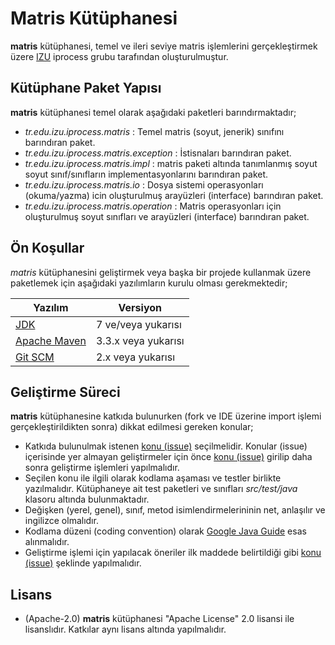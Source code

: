 # Matris Kütüphanesi

**matris** kütüphanesi, temel ve ileri seviye matris işlemlerini gerçekleştirmek üzere [IZU](http://www.izu.edu.tr) iprocess grubu tarafından oluşturulmuştur.


## Kütüphane Paket Yapısı
**matris** kütüphanesi temel olarak aşağıdaki paketleri barındırmaktadır;

* *tr.edu.izu.iprocess.matris* : Temel matris (soyut, jenerik) sınıfını barındıran paket.
* *tr.edu.izu.iprocess.matris.exception* : İstisnaları barındıran paket.
* *tr.edu.izu.iprocess.matris.impl* : matris paketi altında tanımlanmış soyut soyut sınıf/sınıfların implementasyonlarını barındıran paket.
* *tr.edu.izu.iprocess.matris.io* : Dosya sistemi operasyonları (okuma/yazma) icin oluşturulmuş arayüzleri (interface) barındıran paket.
* *tr.edu.izu.iprocess.matris.operation* : Matris operasyonları için oluşturulmuş soyut sınıfları ve arayüzleri (interface) barındıran paket.

## Ön Koşullar
*matris* kütüphanesini geliştirmek veya başka bir projede kullanmak üzere paketlemek için aşağıdaki yazılımların kurulu olması gerekmektedir;

Yazılım      | Versiyon
------------ | -------------
[JDK](http://openjdk.java.net/install)	     | 7 ve/veya yukarısı
[Apache Maven](https://maven.apache.org/) | 3.3.x veya yukarısı
[Git SCM](https://git-scm.com/) | 2.x veya yukarısı


## Geliştirme Süreci
**matris** kütüphanesine katkıda bulunurken (fork ve IDE üzerine import işlemi gerçekleştirildikten sonra) dikkat edilmesi gereken konular;

* Katkıda bulunulmak istenen [konu (issue)](https://github.com/iprocess-izu/matris/issues) seçilmelidir. Konular (issue) içerisinde yer almayan geliştirmeler için önce [konu (issue)](https://github.com/iprocess-izu/matris/issues) girilip daha sonra geliştirme işlemleri yapılmalıdır.
* Seçilen konu ile ilgili olarak kodlama aşaması ve testler birlikte yazılmalıdır. Kütüphaneye ait test paketleri ve sınıfları *src/test/java* klasoru altında bulunmaktadır.
* Değişken (yerel, genel), sınıf, metod isimlendirmelerininin net, anlaşılır ve ingilizce olmalıdır.
* Kodlama düzeni (coding convention) olarak [Google Java Guide](https://google.github.io/styleguide/javaguide.html) esas alınmalıdır.
* Geliştirme işlemi için yapılacak öneriler ilk maddede belirtildiği gibi [konu (issue)](https://github.com/iprocess-izu/matris/issues) şeklinde yapılmalıdır.



## Lisans
* (Apache-2.0) **matris** kütüphanesi "Apache License" 2.0 lisansi ile lisanslıdır. Katkılar aynı lisans altında yapılmalıdır.

